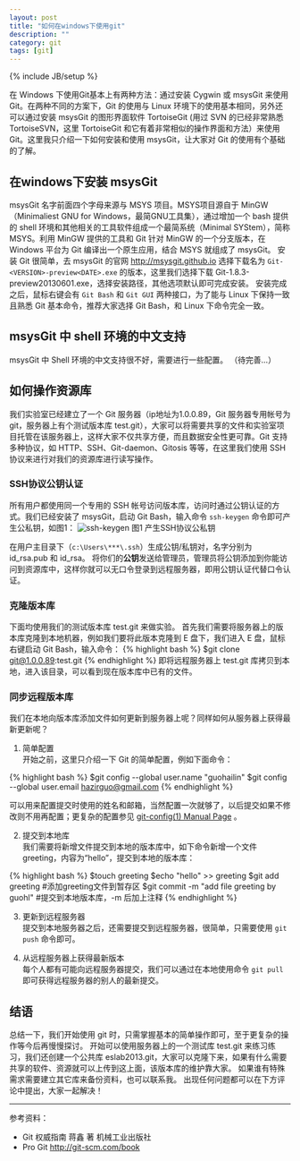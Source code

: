 ```yaml
---
layout: post
title: "如何在windows下使用git"
description: ""
category: git 
tags: [git]
---
```

{% include JB/setup %}

在 Windows 下使用Git基本上有两种方法：通过安装 Cygwin 或 msysGit 来使用Git。在两种不同的方案下，Git 的使用与 Linux 环境下的使用基本相同，另外还可以通过安装 msysGit 的图形界面软件 TortoiseGit (用过 SVN 的已经非常熟悉 TortoiseSVN，这里 TortoiseGit 和它有着非常相似的操作界面和方法）来使用 Git。这里我只介绍一下如何安装和使用 msysGit，让大家对 Git 的使用有个基础的了解。
## 在windows下安装 msysGit
msysGit 名字前面四个字母来源与 MSYS 项目。MSYS项目源自于 MinGW（Minimaliest GNU for Windows，最简GNU工具集），通过增加一个 bash 提供的 shell 环境和其他相关的工具软件组成一个最简系统（Minimal SYStem），简称MSYS。利用 MinGW 提供的工具和 Git 针对 MinGW 的一个分支版本，在 Windows 平台为 Git 编译出一个原生应用，结合 MSYS 就组成了 msysGit。
安装 Git 很简单，去 msysGit 的官网 http://msysgit.github.io 选择下载名为 `Git-<VERSION>-preview<DATE>.exe` 的版本，这里我们选择下载 Git-1.8.3-preview20130601.exe，选择安装路径，其他选项默认即可完成安装。
安装完成之后，鼠标右键会有 `Git Bash` 和 `Git GUI` 两种接口，为了能与 Linux 下保持一致且熟悉 Git 基本命令，推荐大家选择 Git Bash，和 Linux 下命令完全一致。
## msysGit 中 shell 环境的中文支持
msysGit 中 Shell 环境的中文支持很不好，需要进行一些配置。
（待完善...）

## 如何操作资源库
我们实验室已经建立了一个 Git 服务器（ip地址为1.0.0.89，Git 服务器专用帐号为 git，服务器上有个测试版本库 test.git），大家可以将需要共享的文件和实验室项目托管在该服务器上，这样大家不仅共享方便，而且数据安全性更可靠。Git 支持多种协议，如 HTTP、SSH、Git-daemon、Gitosis 等等，在这里我们使用 SSH 协议来进行对我们的资源库进行读写操作。

### SSH协议公钥认证
所有用户都使用同一个专用的 SSH 帐号访问版本库，访问时通过公钥认证的方式。我们已经安装了 msysGit，启动 Git Bash，输入命令 `ssh-keygen` 命令即可产生公私钥，如图1：
![ssh-keygen](http://i.imgur.com/4wiYYzM.png)
图1 产生SSH协议公私钥

在用户主目录下（`c:\Users\***\.ssh`）生成公钥/私钥对，名字分别为 id_rsa.pub 和 id_rsa。
将你们的**公钥**发送给管理员，管理员将公钥添加到你能访问到资源库中，这样你就可以无口令登录到远程服务器，即用公钥认证代替口令认证。

### 克隆版本库
下面均使用我们的测试版本库 test.git 来做实验。
首先我们需要将服务器上的版本库克隆到本地机器，例如我们要将此版本克隆到 E 盘下，我们进入 E 盘，鼠标右键启动 Git Bash，输入命令：
{% highlight bash %}
$git clone git@1.0.0.89:test.git 
{% endhighlight %}
即将远程服务器上 test.git 库拷贝到本地，进入该目录，可以看到现在版本库中已有的文件。

### 同步远程版本库
我们在本地向版本库添加文件如何更新到服务器上呢？同样如何从服务器上获得最新更新呢？

1. 简单配置   
开始之前，这里只介绍一下 Git 的简单配置，例如下面命令：

{% highlight bash %}
$git config --global user.name "guohailin"
$git config --global user.email hazirguo@gmail.com
{% endhighlight %}

可以用来配置提交时使用的姓名和邮箱，当然配置一次就够了，以后提交如果不修改则不用再配置；更复杂的配置参见 [git-config(1) Manual Page](https://www.kernel.org/pub/software/scm/git/docs/git-config.html) 。

2. 提交到本地库   
我们需要将新增文件提交到本地的版本库中，如下命令新增一个文件greeting，内容为“hello”，提交到本地的版本库：

{% highlight bash %}
$touch greeting
$echo "hello" >> greeting
$git add greeting        #添加greeting文件到暂存区
$git commit -m "add file greeting by guohl"		#提交到本地版本库，-m 后加上注释
{% endhighlight %}

3. 更新到远程服务器   
提交到本地服务器之后，还需要提交到远程服务器，很简单，只需要使用 `git push` 命令即可。

4. 从远程服务器上获得最新版本   
每个人都有可能向远程服务器提交，我们可以通过在本地使用命令 `git pull` 即可获得远程服务器的别人的最新提交。

## 结语
总结一下，我们开始使用 git 时，只需掌握基本的简单操作即可，至于更复杂的操作等今后再慢慢探讨。
开始可以使用服务器上的一个测试库 test.git 来练习练习，我们还创建一个公共库 eslab2013.git，大家可以克隆下来，如果有什么需要共享的软件、资源就可以上传到这上面，该版本库的维护靠大家。
如果谁有特殊需求需要建立其它库来备份资料，也可以联系我。
出现任何问题都可以在下方评论中提出，大家一起解决！


----
参考资料：

* Git 权威指南    蒋鑫 著      机械工业出版社
* Pro Git     http://git-scm.com/book



